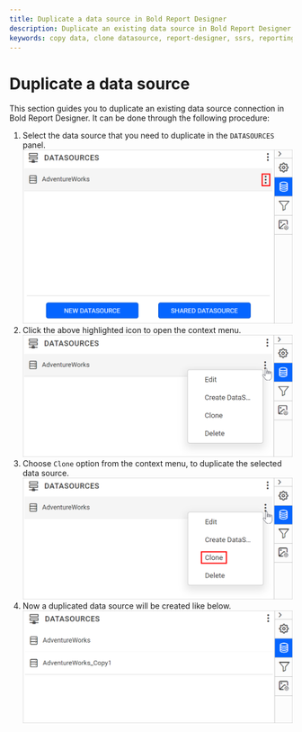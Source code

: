 ```yaml
---
title: Duplicate a data source in Bold Report Designer
description: Duplicate an existing data source in Bold Report Designer when data-level restrictions need to be imposed for report items.
keywords: copy data, clone datasource, report-designer, ssrs, reporting
---
```


# Duplicate a data source

This section guides you to duplicate an existing data source connection in Bold Report Designer. It can be done through the following procedure:

1. Select the data source that you need to duplicate in the `DATASOURCES` panel.
   ![Data source item menu icon](/static/assets/on-premise/images/report-designer/manage-data/datasource/data-source-item-menu-icon.png#width=540px)
2. Click the above highlighted icon to open the context menu.
   ![Data panel context menu](/static/assets/on-premise/images/report-designer/manage-data/datasource/data-panel-context-menu.png#width=540px)
3. Choose `Clone` option from the context menu, to duplicate the selected data source.
   ![Image represents the duplicate datasource icon](/static/assets/on-premise/images/report-designer/manage-data/datasource/clone-data-source-option.png#width=540px)
4. Now a duplicated data source will be created like below.
   ![Image represents the datasource is duplicated](/static/assets/on-premise/images/report-designer/manage-data/datasource/duplicate-data-source-represenation.png#width=540px)
